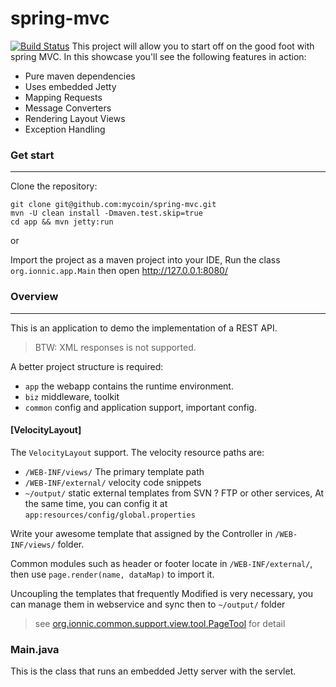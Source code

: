 spring-mvc 
===

[![Build Status](https://travis-ci.org/mycoin/spring-mvc.svg?branch=master)](https://travis-ci.org/mycoin/spring-mvc)
This project will allow you to start off on the good foot with spring MVC. In this showcase you'll see the following features in action:

- Pure maven dependencies
- Uses embedded Jetty
- Mapping Requests
- Message Converters
- Rendering Layout Views
- Exception Handling


### Get start
---
Clone the repository:

```shell
git clone git@github.com:mycoin/spring-mvc.git
mvn -U clean install -Dmaven.test.skip=true
cd app && mvn jetty:run
```

or

Import the project as a maven project into your IDE, Run the class `org.ionnic.app.Main`
then open <http://127.0.0.1:8080/>


### Overview
---
This is an application to demo the implementation of a REST API.
> BTW: XML responses is not supported.

A better project structure is required:

- `app` the webapp contains the runtime environment.
- `biz` middleware, toolkit
- `common` config and application support, important config.

#### [VelocityLayout]

The `VelocityLayout` support. The velocity resource paths are:
- `/WEB-INF/views/` The primary template path
- `/WEB-INF/external/` velocity code snippets
- `~/output/` static external templates from SVN ? FTP or other services, At the same time, you can config it at `app:resources/config/global.properties`

Write your awesome template that assigned by the Controller in `/WEB-INF/views/` folder. 

Common modules such as header or footer locate in `/WEB-INF/external/`, then use `page.render(name, dataMap)` to import it.

Uncoupling the templates that frequently Modified is very necessary, you can manage them in webservice and sync then to `~/output/` folder

> see [org.ionnic.common.support.view.tool.PageTool](https://github.com/mycoin/spring-mvc/blob/master/common/src/main/java/org/ionnic/common/support/view/tool/PageTool.java) for detail

### Main.java

This is the class that runs an embedded Jetty server with the servlet. 